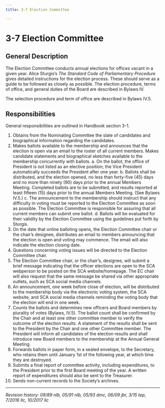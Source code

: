 ```yaml
---
title: 3-7 Election Committee

---
```


# 3-7 Election Committee

## General Description

The Election Committee conducts annual elections for offices vacant in a given year. Alice Sturgis’s _The Standard Code of Parliamentary Procedure_ gives detailed instructions for the election process. These should serve as a guide to be followed as closely as possible. The election procedure, terms of office, and general duties of the Board are described in Bylaws IV.

The selection procedure and term of office are described in Bylaws IV.5.

## Responsibilities

General responsibilities are outlined in Handbook section 3-1.

1. Obtains from the Nominating Committee the slate of candidates and biographical information regarding the candidates.
2. Makes ballots available to the membership and announces that the election is open via an email to the roster of all current members. Makes candidate statements and biographical sketches available to the membership concurrently with ballots.
   a. On the ballot, the office of President is not listed as an elective position; the Vice President automatically succeeds the President after one year.
   b. Ballots shall be distributed, and the election opened, no less than forty-five (45) days and no more than ninety (90) days prior to the annual Members Meeting. Completed ballots are to be submitted, and results reported at least fifteen (15) days prior to the annual Members Meeting. (See Bylaws IV.5.)
   c. The announcement to the membership should instruct that any difficulty in voting must be reported to the Election Committee as soon as possible. The Election Committee is responsible for assuring that all current members can submit one ballot.
   d. Ballots will be evaluated for their validity by the Election Committee using the guidelines put forth by Sturgis.
3. On the date that online balloting opens, the Election Committee chair or the chair’s designee, distributes an email to members announcing that the election is open and voting may commence. The email will also indicate the election closing date.
4. Questions concerning voting issues will be directed to the Election Committee chair.
5. The Election Committee chair, or the chair’s, designee, will submit a brief message indicating that the officer elections are open to the SCA webperson to be posted on the SCA website/homepage. The EC chair will also request that the same message be shared via other appropriate outlets, such as SCA social media channels.
6. An announcement, one week before close of election, will be distributed to the membership body via the electronic voting system, the SCA website, and SCA social media channels reminding the voting body that the election will end in one week.
7. Counts the ballots and determines new officers and Board members by plurality of votes (Bylaws, IV.5). The ballot count shall be confirmed by the Chair and at least one other committee member to verify the outcome of the election results. A statement of the results shall be sent to the President by the Chair and one other Committee member. The President will inform all candidates of the election results and shall introduce new Board members to the membership at the Annual General Meeting.
8. Forwards ballots in paper form, in a sealed envelope, to the Secretary, who retains them until January 1st of the following year, at which time they are destroyed.
9. Submits a final report of committee activity, including expenditures, to the President prior to the first Board meeting of the year. A written report of expenditures should also be sent to the Treasurer.
10. Sends non-current records to the Society’s archives.

***

_Revision history: 09/89 nlb, 05/91 nlb, 05/93 dmc, 06/09 jbr, 3/15 tep, 7/2016 llc, 10/2017 llc_
